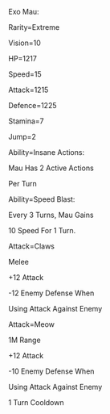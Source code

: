 Exo Mau:

Rarity=Extreme

Vision=10

HP=1217

Speed=15

Attack=1215

Defence=1225

Stamina=7

Jump=2

Ability=Insane Actions:

Mau Has 2 Active Actions

Per Turn

Ability=Speed Blast:

Every 3 Turns, Mau Gains

10 Speed For 1 Turn.

Attack=Claws

Melee

+12 Attack

-12 Enemy Defense When

Using Attack Against Enemy

Attack=Meow

1M Range

+12 Attack

-10 Enemy Defense When

Using Attack Against Enemy

1 Turn Cooldown

